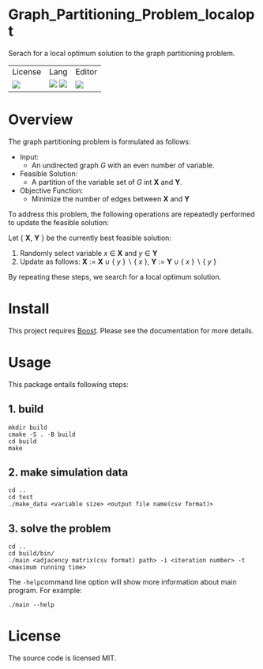 # Graph_Partitioning_Problem_localopt
Serach for a local optimum solution to the graph 
partitioning problem.

<!-- Badges -->
<table>
    <tr>
        <td>License</td>
        <td>Lang</td>
        <td>Editor</td>
    </tr>
    <tr>
        <td>
            <img src="http://img.shields.io/badge/license-MIT-blue.svg?style=flat">
        </td>
        <td>
            <img src="https://img.shields.io/badge/-C++-00599C.svg?logo=cplusplus">
            <img src="https://img.shields.io/badge/-Boost-F7901E.svg?logo=boost">
        </td>
        <td>
            <img src="https://img.shields.io/badge/-VSCode-007ACC.svg?logo=visualstudiocode">
        </td>
    </tr>
</table>

# Overview
The graph partitioning problem is formulated as follows:
 
- Input:  
    - An undirected graph $G$ with an even number of variable.  
- Feasible Solution:
    - A partition of the variable set of $G$ int $\textbf{X}$ and $\textbf{Y}$.
- Objective Function:
    - Minimize the number of edges between $\textbf{X}$ and $\textbf{Y}$

To address this problem, the following operations are repeatedly performed to update the feasible solution:

Let \{ $\textbf{X}$, $\textbf{Y}$ \} be the currently best feasible solution:
1. Randomly select variable $x$ $\in$ $\textbf{X}$ and $y$ $\in$ $\textbf{Y}$
2. Update as follows: $\textbf{X}$ := $\textbf{X}$ $\cup$ \{ $y$ \} $\backslash$ \{ $x$ \}, $\textbf{Y}$ := $\textbf{Y}$ $\cup$ \{ $x$ \} $\backslash$ \{ $y$ \} 

By repeating these steps, we search for a local optimum solution.

# Install 
This project requires [Boost](http://www.boost.org/). Please see the documentation for more details.

# Usage
This package entails following steps:
## 1. build
```
mkdir build  
cmake -S . -B build
cd build
make
```
## 2. make simulation data
```
cd ..
cd test
./make_data <variable size> <output file name(csv format)>
```

## 3. solve the problem
```
cd ..
cd build/bin/
./main <adjacency matrix(csv format) path> -i <iteration number> -t <maximum running time>
```
The ```-help```command line option will show more information about main program. For example:
```
./main --help
```

# License
The source code is licensed MIT.


